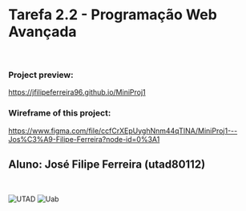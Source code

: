 # Tarefa 2.2 - Programação Web Avançada

&nbsp;

### Project preview:

https://jfilipeferreira96.github.io/MiniProj1

### Wireframe of this project:

https://www.figma.com/file/ccfCrXEpUyghNnm44qTINA/MiniProj1---Jos%C3%A9-Filipe-Ferreira?node-id=0%3A1

## Aluno: José Filipe Ferreira (utad80112)

&nbsp;

![UTAD](https://www.agroportal.pt/wp-content/uploads/2019/11/UTAD.png)
![Uab](https://portal.uab.pt/wp-content/uploads/2017/10/IG_AssinaturaEletronica_sobre_fundo_branco.jpg)

#
